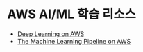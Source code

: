 # AWS AI/ML 학습 리소스
- [Deep Learning on AWS](./DLonAWS/README.md)
- [The Machine Learning Pipeline on AWS](./ML_Pipeline/README.md)
